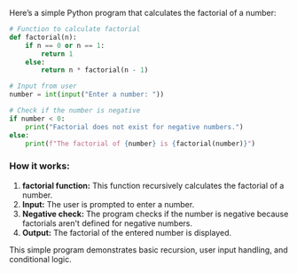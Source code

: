 Here’s a simple Python program that calculates the factorial of a number:

```python
# Function to calculate factorial
def factorial(n):
    if n == 0 or n == 1:
        return 1
    else:
        return n * factorial(n - 1)

# Input from user
number = int(input("Enter a number: "))

# Check if the number is negative
if number < 0:
    print("Factorial does not exist for negative numbers.")
else:
    print(f"The factorial of {number} is {factorial(number)}")
```

### How it works:
1. **factorial function:** This function recursively calculates the factorial of a number.
2. **Input:** The user is prompted to enter a number.
3. **Negative check:** The program checks if the number is negative because factorials aren't defined for negative numbers.
4. **Output:** The factorial of the entered number is displayed.

This simple program demonstrates basic recursion, user input handling, and conditional logic.